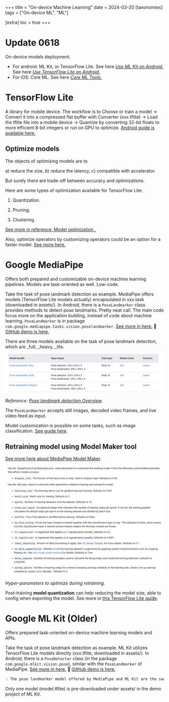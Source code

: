 +++
title = "On-device Machine Learning"
date = 2024-03-20
[taxonomies]
  tags = ["On-device ML", "ML"]

[extra]
  toc = true
+++

# Update 0618

On-device models deployment.

- For android: ML Kit, or TensorFlow Lite.
See here [*Use ML Kit on Android.*](https://developers.google.com/ml-kit)
See here [*Use TensorFlow Lite on Android.*](https://developer.android.com/ai/custom#androids-custom-ml-stack-high-performance-ml)
- For iOS: Core ML.
See here [*Core ML Tools.*](https://apple.github.io/coremltools/docs-guides/)

# TensorFlow Lite

A library for mobile device. The workflow is to Choose or train a model → Convert it into a compressed flat buffer with Converter (xxx.tflite) → Load the tflite file into a mobile device → Quantize by converting 32-bit floats to more efficient 8-bit integers or run on GPU to optimize. [Android guide is available here.](https://www.tensorflow.org/lite/android)

## Optimize models

The objects of optimizing models are to 

a) reduce the size, b) reduce the latency, c) compatible with accelerator.

But surely there are trade-off between accuracy and optimizations.

Here are some types of optimization available for TensorFlow Lite:

1) Quantization.

2) Pruning.

3) Clustering.

[See more in reference: Model optimization .](https://www.tensorflow.org/lite/performance/model_optimization)

Also, optimize operators by customizing operators could be an option for a faster model. [See more here.](https://www.tensorflow.org/lite/performance/best_practices#profile_and_optimize_operators_in_the_graph)

# Google MediaPipe

Offers both prepared and customizable on-device machine learning pipelines. Models are task-oriented as well. Low-code.

Take the task of pose landmark detection as example. MediaPipe offers models (TensorFlow Lite models actually) encapsulated in xxx.task (downloaded in assets/). In Android, there is a `PoseLandmarker` class provides methods to detect pose landmarks. Pretty neat call. The main code focus more on the application building, instead of code about machine learning. `PoseLandmarker` is in package `com.google.mediapipe.tasks.vision.poselandmarker`. [See more in here.](https://developers.google.com/mediapipe/solutions/vision/pose_landmarker) 🍇 [GitHub demo is here.](https://github.com/googlesamples/mediapipe/tree/main/examples/pose_landmarker/android) 

There are three models available on the task of pose landmark detection, which are _full, _heavy, _lite.

![Reference: [Pose landmark detection Overview](https://developers.google.com/mediapipe/solutions/vision/pose_landmarker)](On-device%20Machine%20Learning%20f53caffdf8fe48a3980e09e55c8d3fa5/Untitled.png)

*Reference: [Pose landmark detection Overview](https://developers.google.com/mediapipe/solutions/vision/pose_landmarker).*

The `PoseLandmarker` accepts still images, decoded video frames, and live video feed as input.

Model customization is possible on some tasks, such as image classification. [See guide here](https://developers.google.com/mediapipe/solutions/customization/image_classifier#model_tuning).

## Retraining model using Model Maker tool

[See more here about MediaPipe Model Maker](https://developers.google.com/mediapipe/solutions/model_maker).

![Hyper-parameters to optimize during retraining.](On-device%20Machine%20Learning%20f53caffdf8fe48a3980e09e55c8d3fa5/%25E6%2588%25AA%25E5%25B1%258F2024-03-21_14.42.04.png)

*Hyper-parameters to optimize during retraining.*

Post-training **model quantization** can help reducing the model size, able to config when exporting the model. See more in [this TensorFlow Lite guide](https://www.tensorflow.org/lite/performance/post_training_quantization).

# Google ML Kit (Older)

Offers prepared task-oriented on-device machine learning models and APIs. 

Take the task of pose landmark detection as example. ML Kit utilizes TensorFlow Lite models directly (xxx.tflite, downloaded in assets/). In Android, there is a `PoseDetector` class (in the package `com.google.mlkit.vision.pose`), similar with the `PoseLandmarker` of MediaPipe. [See more in here.](https://developers.google.com/ml-kit/vision/pose-detection/android?hl=zh-cn)  🍇 [GitHub demo is here.](https://github.com/googlesamples/mlkit/tree/master/android/vision-quickstart)


```txt
💡 The pose landmarker model offered by MediaPipe and ML Kit are the same, both tracks 33 body landmark locations. [They train the model in the same way.](https://blog.research.google/2020/08/on-device-real-time-body-pose-tracking.html) *BlazePose* is now MediaPipe.

```

Only one model (model.tflite) is pre-downloaded under assets/ in the demo project of ML Kit.